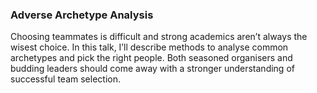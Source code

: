 ### Adverse Archetype Analysis

Choosing teammates is difficult and strong academics aren’t always the wisest choice.
In this talk, I’ll describe methods to analyse common archetypes and pick the right people.
Both seasoned organisers and budding leaders should come away with a stronger understanding of successful team selection.
